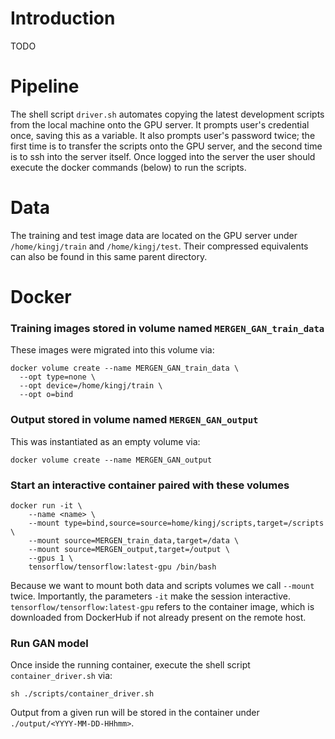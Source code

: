# Introduction
TODO

# Pipeline
The shell script `driver.sh` automates copying the latest development scripts from the local machine onto the GPU server. It prompts user's credential once, saving this as a variable. It also prompts user's password twice; the first time is to transfer the scripts onto the GPU server, and the second time is to ssh into the server itself. Once logged into the server the user should execute the docker commands (below) to run the scripts.

# Data
The training and test image data are located on the GPU server under `/home/kingj/train` and `/home/kingj/test`. Their compressed equivalents can also be found in this same parent directory.

# Docker
### Training images stored in volume named `MERGEN_GAN_train_data`
These images were migrated into this volume via:

    docker volume create --name MERGEN_GAN_train_data \
      --opt type=none \
      --opt device=/home/kingj/train \
      --opt o=bind

### Output stored in volume named `MERGEN_GAN_output`
This was instantiated as an empty volume via:

    docker volume create --name MERGEN_GAN_output

### Start an interactive container paired with these volumes

    docker run -it \
        --name <name> \
        --mount type=bind,source=source=home/kingj/scripts,target=/scripts \
        --mount source=MERGEN_train_data,target=/data \
        --mount source=MERGEN_output,target=/output \
        --gpus 1 \
        tensorflow/tensorflow:latest-gpu /bin/bash

Because we want to mount both data and scripts volumes we call `--mount` twice. Importantly, the parameters `-it` make the session interactive. `tensorflow/tensorflow:latest-gpu` refers to the container image, which is downloaded from DockerHub if not already present on the remote host.

### Run GAN model
Once inside the running container, execute the shell script `container_driver.sh` via:

    sh ./scripts/container_driver.sh

Output from a given run will be stored in the container under `./output/<YYYY-MM-DD-HHhmm>`.

